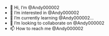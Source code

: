 - 👋 Hi, I’m @Andy000002
- 👀 I’m interested in @Andy000002
- 🌱 I’m currently learning @Andy000002...
- 💞️ I’m looking to collaborate on @Andy000002
- 📫 How to reach me @Andy000002

<!---
Andy000002/Andy000002 is a ✨ special ✨ repository because its `README.md` (this file) appears on your GitHub profile.
You can click the Preview link to take a look at your changes.
--->
